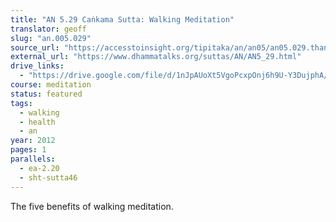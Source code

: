 ```yaml
---
title: "AN 5.29 Caṅkama Sutta: Walking Meditation"
translator: geoff
slug: "an.005.029"
source_url: "https://accesstoinsight.org/tipitaka/an/an05/an05.029.than.html"
external_url: "https://www.dhammatalks.org/suttas/AN/AN5_29.html"
drive_links:
  - "https://drive.google.com/file/d/1nJpAUoXt5VgoPcxpOnj6h9U-Y3DujphA/view?usp=drivesdk"
course: meditation
status: featured
tags:
  - walking
  - health
  - an
year: 2012
pages: 1
parallels:
  - ea-2.20
  - sht-sutta46
---
```


The five benefits of walking meditation.

